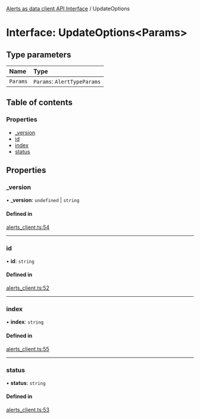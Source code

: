 [Alerts as data client API Interface](../alerts_client_api.md) / UpdateOptions

# Interface: UpdateOptions<Params\>

## Type parameters

| Name | Type |
| :------ | :------ |
| `Params` | `Params`: `AlertTypeParams` |

## Table of contents

### Properties

- [\_version](updateoptions.md#_version)
- [id](updateoptions.md#id)
- [index](updateoptions.md#index)
- [status](updateoptions.md#status)

## Properties

### \_version

• **\_version**: `undefined` \| `string`

#### Defined in

[alerts_client.ts:54](https://github.com/elastic/kibana/blob/8860188e2d5/x-pack/plugins/rule_registry/server/alert_data_client/alerts_client.ts#L54)

___

### id

• **id**: `string`

#### Defined in

[alerts_client.ts:52](https://github.com/elastic/kibana/blob/8860188e2d5/x-pack/plugins/rule_registry/server/alert_data_client/alerts_client.ts#L52)

___

### index

• **index**: `string`

#### Defined in

[alerts_client.ts:55](https://github.com/elastic/kibana/blob/8860188e2d5/x-pack/plugins/rule_registry/server/alert_data_client/alerts_client.ts#L55)

___

### status

• **status**: `string`

#### Defined in

[alerts_client.ts:53](https://github.com/elastic/kibana/blob/8860188e2d5/x-pack/plugins/rule_registry/server/alert_data_client/alerts_client.ts#L53)
